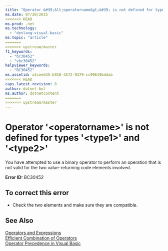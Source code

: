 ```yaml
---
title: "Operator &#39;&lt;operatorname&gt;&#39; is not defined for types &#39;&lt;type1&gt;&#39; and &#39;&lt;type2&gt;&#39;"
ms.date: 07/20/2015
<<<<<<< HEAD
ms.prod: .net
ms.technology: 
  - "devlang-visual-basic"
ms.topic: "article"
=======
>>>>>>> upstream/master
f1_keywords: 
  - "bc30452"
  - "vbc30452"
helpviewer_keywords: 
  - "BC30452"
ms.assetid: a3ceed45-b918-4572-9379-cc90619bddab
<<<<<<< HEAD
caps.latest.revision: 8
author: dotnet-bot
ms.author: dotnetcontent
=======
>>>>>>> upstream/master
---
```

# Operator &#39;&lt;operatorname&gt;&#39; is not defined for types &#39;&lt;type1&gt;&#39; and &#39;&lt;type2&gt;&#39;
You have attempted to use a binary operator to perform an operation that is not valid for the two value-returning code elements involved.  
  
 **Error ID:** BC30452  
  
## To correct this error  
  
-   Check the two elements and make sure they are compatible.  
  
## See Also  
 [Operators and Expressions](../../visual-basic/programming-guide/language-features/operators-and-expressions/index.md)  
 [Efficient Combination of Operators](../../visual-basic/programming-guide/language-features/operators-and-expressions/efficient-combination-of-operators.md)  
 [Operator Precedence in Visual Basic](../../visual-basic/language-reference/operators/operator-precedence.md)
